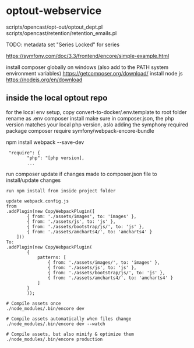# optout-webservice

scripts/opencast/opt-out/optout_dept.pl
scripts/opencast/retention/retention_emails.pl

TODO: metadata set "Series Locked" for series

https://symfony.com/doc/3.3/frontend/encore/simple-example.html

install composer globally on windows (also add to the PATH system environment variables) https://getcomposer.org/download/ 
install node js https://nodejs.org/en/download 

## inside the local optout repo 
for the local env setup, copy convert-to-docker/.env.template to root folder rename as .env
composer install 
make sure in composer.json, the php version matches your local php version, aslo adding the symphony required package
composer require symfony/webpack-encore-bundle

npm install webpack --save-dev 
```
 "require": {
        "php": "[php version],
        ...
```
run composer update if changes made to composer.json file to install/update changes
```
run npm install from inside project folder
```
```
update webpack.config.js 
from
.addPlugin(new CopyWebpackPlugin([
        { from: './assets/images', to: 'images' },
        { from: './assets/js', to: 'js' },
        { from: './assets/bootstrap/js/', to: 'js' },
        { from: './assets/amcharts4/', to: 'amcharts4' }
    ]))
To:
.addPlugin(new CopyWebpackPlugin(
        {
            patterns: [
                { from: './assets/images/', to: 'images' },
                { from: './assets/js', to: 'js' },
                { from: './assets/bootstrap/js/', to: 'js' },
                { from: './assets/amcharts4/', to: 'amcharts4' }
            ]
        }
        ));
```
```
# Compile assets once
./node_modules/.bin/encore dev

# Compile assets automatically when files change
./node_modules/.bin/encore dev --watch

# Compile assets, but also minify & optimize them
./node_modules/.bin/encore production
```
